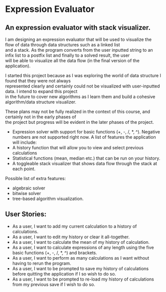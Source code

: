 # Expression Evaluator
## An expression evaluator with stack visualizer.   

I am designing an expression evaluator that will be used to visualize the flow of data through data structures 
such as a linked list   
and a stack. As the program converts from the user inputted string to an infix list to a postfix list and finally to a solved result, the user  
will be able to visualize all the data flow (in the final version of the application). 

I started this project because as I was exploring the world of data structure I found that they were not always   
represented clearly and certainly could not be visualized with user-inputted data. I intend to expand this project  
in the future to cover new algorithms as I learn them and build a cohesive algorithm/data structure visualizer. 

These plans may not be fully realized in the context of this course, and certainly not in the early phases of  
the project but progress will be evident in the later phases of the project.




- Expression solver with support for basic functions (+, -, /, *, ^). Negative numbers are not supported right now.
A list of features the application will include:
- A history function that will allow you to view and select previous calculations 
- Statistical functions (mean, median etc.) that can be run on your history.
- A toggleable stack visualizer that shows data flow through the stack at each point.  
  

Possible list of extra features:
- algebraic solver
- bitwise solver
- tree-based algorithm visualization. 

## User Stories:

- As a user, I want to add my current calculation to a history of calculations.
- As a user, I want to edit my history or clear it all-together. 
- As a user, I want to calculate the mean of my history of calculation. 
- As a user, I want to calculate expressions of any length using the five basic functions (+, -, /, *, ^) and brackets.
- As a user, I want to perform as many calculations as I want without having to rerun the program.
- As a user, I want to be prompted to save my history of calculations before quitting the application if I so wish to do so.
- As a user, I want to be prompted to re-load my history of calculations from my previous save if I wish to do so. 
